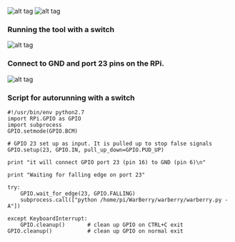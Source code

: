 ![alt tag](https://github.com/secgroundzero/warberry/blob/master/SCREENS/1.png)
![alt tag](https://github.com/secgroundzero/warberry/blob/master/SCREENS/2.png)

### Running the tool with a switch
![alt tag](https://github.com/secgroundzero/warberry/blob/master/SCREENS/IMG_2393.JPG)

### Connect to GND and port 23 pins on the RPi.
![alt tag](https://github.com/secgroundzero/warberry/blob/master/SCREENS/IMG_2394.JPG)


### Script for autorunning with a switch

```
#!/usr/bin/env python2.7
import RPi.GPIO as GPIO
import subprocess
GPIO.setmode(GPIO.BCM)

# GPIO 23 set up as input. It is pulled up to stop false signals
GPIO.setup(23, GPIO.IN, pull_up_down=GPIO.PUD_UP)

print "it will connect GPIO port 23 (pin 16) to GND (pin 6)\n"

print "Waiting for falling edge on port 23"

try:
    GPIO.wait_for_edge(23, GPIO.FALLING)
    subprocess.call(["python /home/pi/WarBerry/warberry/warberry.py -A"])

except KeyboardInterrupt:
    GPIO.cleanup()       # clean up GPIO on CTRL+C exit
GPIO.cleanup()           # clean up GPIO on normal exit

```
